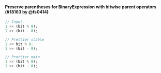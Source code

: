 #### Preserve parentheses for BinaryExpression with bitwise parent operators (#18163 by @fs0414)

<!-- prettier-ignore -->
```js
// Input
1 << (bit % 8);
1 >> (bit - 8);

// Prettier stable
1 << bit % 8;
1 >> (bit - 8);

// Prettier main
1 << (bit % 8);
1 >> (bit - 8);
```
